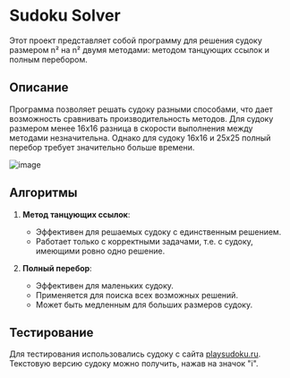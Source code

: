 # Sudoku Solver

Этот проект представляет собой программу для решения судоку размером n² на n² двумя методами: методом танцующих ссылок и полным перебором.

## Описание

Программа позволяет решать судоку разными способами, что дает возможность сравнивать производительность методов. Для судоку размером менее 16x16 разница в скорости выполнения между методами незначительна. Однако для судоку 16x16 и 25x25 полный перебор требует значительно больше времени.


![image](https://github.com/user-attachments/assets/15afc4f8-7e76-4770-acb8-720f13352745)


## Алгоритмы

1. **Метод танцующих ссылок**: 
   - Эффективен для решаемых судоку с единственным решением.
   - Работает только с корректными задачами, т.е. с судоку, имеющими ровно одно решение.

2. **Полный перебор**:
   - Эффективен для маленьких судоку.
   - Применяется для поиска всех возможных решений.
   - Может быть медленным для больших размеров судоку.

## Тестирование

Для тестирования использовались судоку с сайта [playsudoku.ru](https://www.playsudoku.ru/sudoku). Текстовую версию судоку можно получить, нажав на значок "i".
